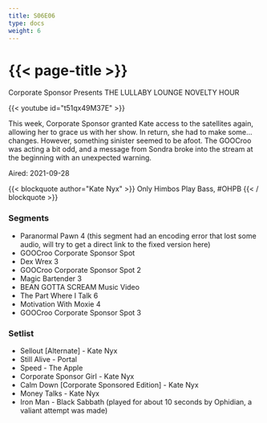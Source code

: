 ```yaml
---
title: S06E06
type: docs
weight: 6
---
```


# {{< page-title >}}

Corporate Sponsor Presents THE LULLABY LOUNGE NOVELTY HOUR

{{< youtube id="t51qx49M37E" >}}

This week, Corporate Sponsor granted Kate access to the satellites again, allowing her to grace us with her show.  In return, she had to make some...  changes.  However, something sinister seemed to be afoot.  The GOOCroo was acting a bit odd, and a message from Sondra broke into the stream at the beginning with an unexpected warning.

Aired: 2021-09-28

{{< blockquote author="Kate Nyx" >}}
Only Himbos Play Bass, #OHPB
{{< / blockquote >}}

### Segments
* Paranormal Pawn 4 (this segment had an encoding error that lost some audio, will try to get a direct link to the fixed version here)
* GOOCroo Corporate Sponsor Spot
* Dex Wrex 3
* GOOCroo Corporate Sponsor Spot 2
* Magic Bartender 3
* BEAN GOTTA SCREAM Music Video
* The Part Where I Talk 6
* Motivation With Moxie 4
* GOOCroo Corporate Sponsor Spot 3


### Setlist
* Sellout [Alternate] - Kate Nyx
* Still Alive - Portal
* Speed - The Apple
* Corporate Sponsor Girl - Kate Nyx
* Calm Down [Corporate Sponsored Edition] - Kate Nyx
* Money Talks - Kate Nyx
* Iron Man - Black Sabbath (played for about 10 seconds by Ophidian, a valiant attempt was made)
